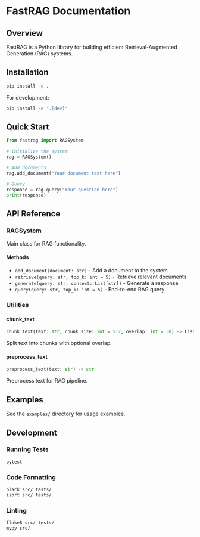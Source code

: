 # FastRAG Documentation

## Overview

FastRAG is a Python library for building efficient Retrieval-Augmented Generation (RAG) systems.

## Installation

```bash
pip install -e .
```

For development:

```bash
pip install -e ".[dev]"
```

## Quick Start

```python
from fastrag import RAGSystem

# Initialize the system
rag = RAGSystem()

# Add documents
rag.add_document("Your document text here")

# Query
response = rag.query("Your question here")
print(response)
```

## API Reference

### RAGSystem

Main class for RAG functionality.

#### Methods

- `add_document(document: str)` - Add a document to the system
- `retrieve(query: str, top_k: int = 5)` - Retrieve relevant documents
- `generate(query: str, context: List[str])` - Generate a response
- `query(query: str, top_k: int = 5)` - End-to-end RAG query

### Utilities

#### chunk_text

```python
chunk_text(text: str, chunk_size: int = 512, overlap: int = 50) -> List[str]
```

Split text into chunks with optional overlap.

#### preprocess_text

```python
preprocess_text(text: str) -> str
```

Preprocess text for RAG pipeline.

## Examples

See the `examples/` directory for usage examples.

## Development

### Running Tests

```bash
pytest
```

### Code Formatting

```bash
black src/ tests/
isort src/ tests/
```

### Linting

```bash
flake8 src/ tests/
mypy src/
```
